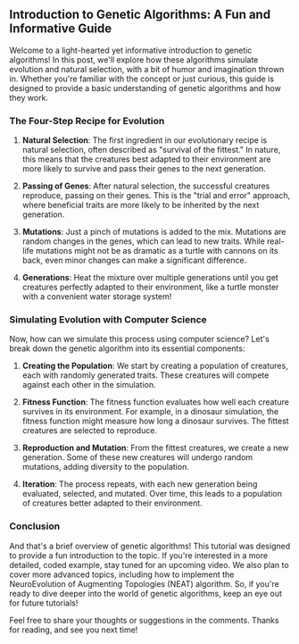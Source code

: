 ## Introduction to Genetic Algorithms: A Fun and Informative Guide

Welcome to a light-hearted yet informative introduction to genetic algorithms! In this post, we'll explore how these algorithms simulate evolution and natural selection, with a bit of humor and imagination thrown in. Whether you're familiar with the concept or just curious, this guide is designed to provide a basic understanding of genetic algorithms and how they work.

### The Four-Step Recipe for Evolution

1. **Natural Selection**: The first ingredient in our evolutionary recipe is natural selection, often described as "survival of the fittest." In nature, this means that the creatures best adapted to their environment are more likely to survive and pass their genes to the next generation.

2. **Passing of Genes**: After natural selection, the successful creatures reproduce, passing on their genes. This is the "trial and error" approach, where beneficial traits are more likely to be inherited by the next generation.

3. **Mutations**: Just a pinch of mutations is added to the mix. Mutations are random changes in the genes, which can lead to new traits. While real-life mutations might not be as dramatic as a turtle with cannons on its back, even minor changes can make a significant difference.

4. **Generations**: Heat the mixture over multiple generations until you get creatures perfectly adapted to their environment, like a turtle monster with a convenient water storage system!

### Simulating Evolution with Computer Science

Now, how can we simulate this process using computer science? Let's break down the genetic algorithm into its essential components:

1. **Creating the Population**: We start by creating a population of creatures, each with randomly generated traits. These creatures will compete against each other in the simulation.

2. **Fitness Function**: The fitness function evaluates how well each creature survives in its environment. For example, in a dinosaur simulation, the fitness function might measure how long a dinosaur survives. The fittest creatures are selected to reproduce.

3. **Reproduction and Mutation**: From the fittest creatures, we create a new generation. Some of these new creatures will undergo random mutations, adding diversity to the population.

4. **Iteration**: The process repeats, with each new generation being evaluated, selected, and mutated. Over time, this leads to a population of creatures better adapted to their environment.

### Conclusion

And that's a brief overview of genetic algorithms! This tutorial was designed to provide a fun introduction to the topic. If you're interested in a more detailed, coded example, stay tuned for an upcoming video. We also plan to cover more advanced topics, including how to implement the NeuroEvolution of Augmenting Topologies (NEAT) algorithm. So, if you're ready to dive deeper into the world of genetic algorithms, keep an eye out for future tutorials!

Feel free to share your thoughts or suggestions in the comments. Thanks for reading, and see you next time!